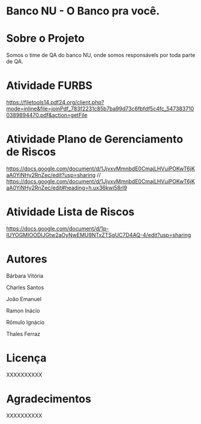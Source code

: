 # Banco NU - O Banco pra você.

# Sobre o Projeto

Somos o time de QA do banco NU, onde somos responsávels por toda parte de QA.

# Atividade FURBS

https://filetools14.pdf24.org/client.php?mode=inline&file=joinPdf_783f2231c85b7ba99d73c6fbfdf5c4fc_5473837100389894470.pdf&action=getFile

# Atividade Plano de Gerenciamento de Riscos

https://docs.google.com/document/d/1JjvxvMmnbdE0CmajLHVuiPOKwT6jKaA0YiNHy2RnZec/edit?usp=sharing // https://docs.google.com/document/d/1JjvxvMmnbdE0CmajLHVuiPOKwT6jKaA0YiNHy2RnZec/edit#heading=h.ux36kwi58rl9

# Atividade Lista de Riscos

https://docs.google.com/document/d/1p-IUYOGMIOODIJGtw2aOyNwEMU9NTxZTSgUC7D4AQ-4/edit?usp=sharing

# Autores

Bárbara Vitória

Charles Santos

João Emanuel

Ramon Inácio

Rômulo Ignácio

Thales Ferraz

# Licença
XXXXXXXXXX

# Agradecimentos
XXXXXXXXXX
